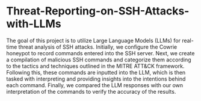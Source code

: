 # Threat-Reporting-on-SSH-Attacks-with-LLMs
The goal of this project is to utilize Large Language Models (LLMs) for real-time threat analysis of SSH attacks. Initially, we configure the Cowrie honeypot to record commands entered into the SSH server. Next, we create a compilation of malicious SSH commands and categorize them according to the tactics and techniques outlined in the MITRE ATT&CK framework. Following this, these commands are inputted into the LLM, which is then tasked with interpreting and providing insights into the intentions behind each command. Finally, we compared the LLM responses with our own interpretation of the commands to verify the accuracy of the results.
